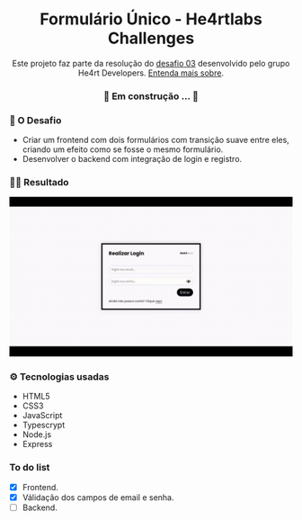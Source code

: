 <h1 align="center">Formulário Único - He4rtlabs Challenges</h1>
<p align="center">Este projeto faz parte da resolução do <a href="https://github.com/he4rtlabs/he4rtlabs-challenges-03">desafio 03</a> desenvolvido pelo grupo He4rt Developers. <a href="https://github.com/he4rt/heartlabs-challenges">Entenda mais sobre</a>.</p>

<h3 align="center"> 🚧 Em construção ... 🚧</h3>

<h3>🚀 O Desafio</h3>
<ul>
  <li>Criar um frontend com dois formulários com transição suave entre eles, criando um efeito como se fosse o mesmo formulário.</li>
  <li>Desenvolver o backend com integração de login e registro.</li>
</ul>

<h3>👩‍💻  Resultado</h3>
<center><img src="./screen.gif"></center>

<h3>⚙️ Tecnologias usadas</h3>
<ul>
  <li>HTML5</li>
  <li>CSS3</li>
  <li>JavaScript</li>
  <li>Typescrypt</li>
  <li>Node.js</li>
  <li>Express</li>
</ul>

### To do list
- [x] Frontend.
- [x] Válidação dos campos de email e senha.
- [ ] Backend.
